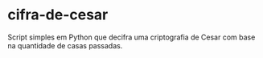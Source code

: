 # cifra-de-cesar
Script simples em Python que decifra uma criptografia de Cesar com base na quantidade de casas passadas.
